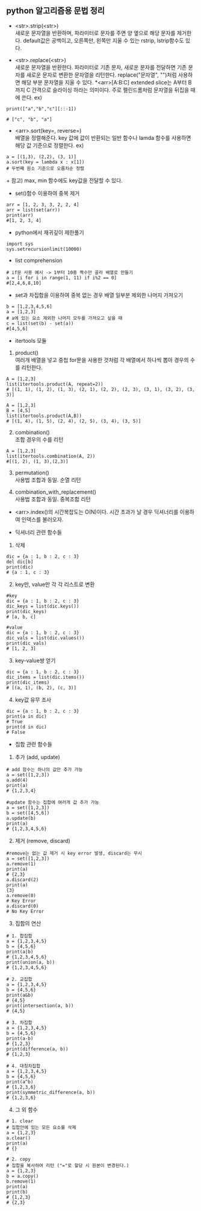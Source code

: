 ## python 알고리즘용 문법 정리

- \<str\>.strip(\<str\>) <br>
  새로운 문자열을 반환하며, 파라미터로 문자를 주면 양 옆으로 해당 문자를 제거한다. default값은 공백이고, 오른쪽만, 왼쪽만 지울 수 있는 rstrip, lstrip함수도 있다.

- \<str\>.replace(\<str\>) <br>
  새로운 문자열을 반환한다. 파라미터로 기존 문자, 새로운 문자를 전달하면 기존 문자를 새로운 문자로 변환한 문자열을 리턴한다. replace("문자열", "")처럼 사용하면 해당 부분 문자열을 지울 수 있다.
  \*\<arr\>[A:B:C]
  extended slice는 A부터 B까지 C 간격으로 슬라이싱 하라는 의미이다. 주로 펠린드롬처럼 문자열을 뒤집을 때에 쓴다.
  ex)

```
print(["a","b","c"][::-1])

# ["c", "b", "a"]
```

- \<arr\>.sort(key=, reverse=) <br>
  배열을 정렬해준다. key 값에 값이 반환되는 일반 함수나 lamda 함수를 사용하면 해당 값 기준으로 정렬한다. ex)

```
a = [(1,3), (2,2), (3, 1)]
a.sort(key = lambda x : x[1])
# 두번째 원소 기준으로 오름차순 정렬
```

\+ 참고) max, min 함수에도 key값을 전달할 수 있다.

- set()함수 이용하여 중복 제거

```
arr = [1, 2, 3, 3, 2, 2, 4]
arr = list(set(arr))
print(arr)
#[1, 2, 3, 4]
```

- python에서 재귀깊이 제한풀기

```
import sys
sys.setrecursionlimit(10000)
```

- list comprehension

```
# if문 사용 예시 -> 1부터 10중 짝수만 골라 배열로 만들기
a = [i for i in range(1, 11) if i%2 == 0]
#[2,4,6,8,10]
```

- set과 차집합을 이용하여 중복 없는 경우 배열 일부분 제외한 나머지 가져오기

```
b = [1,2,3,4,5,6]
a = [1,2,3]
# a에 있는 요소 제외한 나머지 모두를 가져오고 싶을 때
c = list(set(b) - set(a))
#[4,5,6]
```

- itertools 모듈

1. product() <br>
   여러개 배열을 넣고 중첩 for문을 사용한 것처럼 각 배열에서 하나씩 뽑아 경우의 수를 리턴한다.

```
A = [1,2,3]
list(itertools.product(A, repeat=2))
# [(1, 1), (1, 2), (1, 3), (2, 1), (2, 2), (2, 3), (3, 1), (3, 2), (3, 3)]

A = [1,2,3]
B = [4,5]
list(itertools.product(A,B))
# [(1, 4), (1, 5), (2, 4), (2, 5), (3, 4), (3, 5)]
```

2. combination()<br>
   조합 경우의 수를 리턴

```
A = [1,2,3]
list(itertools.combination(A, 2))
#[(1, 2), (1, 3),(2,3)]
```

3. permutation()<br>
   사용법 조합과 동일. 순열 리턴

4. combination_with_replacement()<br>
   사용법 조합과 동일. 중복조합 리턴

- \<arr\>.index()의 시간복잡도는 O(N)이다. 시간 초과가 날 경우 딕셔너리를 이용하여 인덱스를 불러오자.

- 딕셔너리 관련 함수들

1. 삭제

```
dic = {a : 1, b : 2, c : 3}
del dic[b]
print(dic)
# {a : 1, c : 3}
```

2. key만, value만 각 각 리스트로 변환

```
#key
dic = {a : 1, b : 2, c : 3}
dic_keys = list(dic.keys())
print(dic_keys)
# [a, b, c]

#value
dic = {a : 1, b : 2, c : 3}
dic_vals = list(dic.values())
print(dic_vals)
# [1, 2, 3]
```

3. key-value쌍 얻기

```
dic = {a : 1, b : 2, c : 3}
dic_items = list(dic.items())
print(dic_items)
# [(a, 1), (b, 2), (c, 3)]
```

4. key값 유무 조사

```
dic = {a : 1, b : 2, c : 3}
print(a in dic)
# True
print(d in dic)
# False
```

- 집합 관련 함수들

1. 추가 (add, update)

```
# add 함수는 하나의 값만 추가 가능
a = set([1,2,3])
a.add(4)
print(a)
# {1,2,3,4}

```

```
#update 함수는 집합에 여러개 값 추가 가능
a = set([1,2,3])
b = set([4,5,6])
a.update(b)
print(a)
# {1,2,3,4,5,6}
```

2. 제거 (remove, discard)

```
#remove는 없는 값 제거 시 key error 발생, discard는 무시
a = set([1,2,3])
a.remove(1)
print(a)
# {2,3}
a.discard(2)
print(a)
{3}
a.remove(0)
# Key Error
a.discard(0)
# No Key Error
```

3. 집합의 연산

```
# 1. 합집합
a = {1,2,3,4,5}
b = {4,5,6}
print(a|b)
# {1,2,3,4,5,6}
print(union(a, b))
# {1,2,3,4,5,6}
```

```
# 2. 교집합
a = {1,2,3,4,5}
b = {4,5,6}
print(a&b)
# {4,5}
print(intersection(a, b))
# {4,5}
```

```
# 3. 차집합
a = {1,2,3,4,5}
b = {4,5,6}
print(a-b)
# {1,2,3}
print(difference(a, b))
# {1,2,3}
```

```
# 4. 대칭차집합
a = {1,2,3,4,5}
b = {4,5,6}
print(a^b)
# {1,2,3,6}
print(symmetric_difference(a, b))
# {1,2,3,6}
```

4. 그 외 함수

```
# 1. clear
# 집합안에 있는 모든 요소를 삭제
a = {1,2,3}
a.clear()
print(a)
# {}
```

```
# 2. copy
# 집합을 복사하여 리턴 ("="로 할당 시 원본이 변경된다.)
a = {1,2,3}
b = a.copy()
b.remove(1)
print(a)
print(b)
# {1,2,3}
# {2,3}
```
